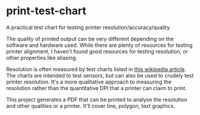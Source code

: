 # print-test-chart
A practical test chart for testing printer resolution/accuracy/quality

The quality of printed output can be very different depending on the software and hardware used. While there are plenty of resources for testing printer alignment, I haven't found good resources for testing resolution, or other properties like aliasing.

Resolution is often measured by test charts listed in [this wikipedia article](https://en.wikipedia.org/wiki/Optical_resolution#Measuring_optical_resolution). The charts are intended to test sensors, but can also be used to crudely test printer resolution. It's a more qualitative approach to measuring the resolution rather than the quantitative DPI that a printer can claim to print.

This project generates a PDF that can be printed to analyse the resolution and other qualities or a printer. It'll cover line, polygon, text graphics.
